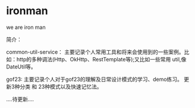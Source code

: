 # ironman
we are iron man 

简介：

common-util-service： 主要记录个人常用工具和将来会使用到的一些案例。比如：http的多种调法(Http、OkHttp、RestTemplate等);又比如一些常用
                    util,像DateUtil等。

gof23: 主要记录个人对于gof23的理解及日常设计模式的学习、demo练习。
    更新3种分类 和 23种模式以及快速记忆法。

....待更新....
